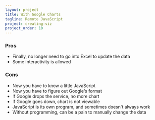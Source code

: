 ```yaml
---
layout: project
title: With Google Charts
tagline: Remote JavaScript 
project: creating-viz
project_order: 10
---
```




### Pros
- Finally, no longer need to go into Excel to update the data
- Some interactivity is allowed

### Cons
- Now you have to know a little JavaScript
- Now you have to figure out Google's format
- If Google drops the service, no more chart
- If Google goes down, chart is not viewable
- JavaScript is its own program, and sometimes doesn't always work
- Without programming, can be a pain to manually change the data
